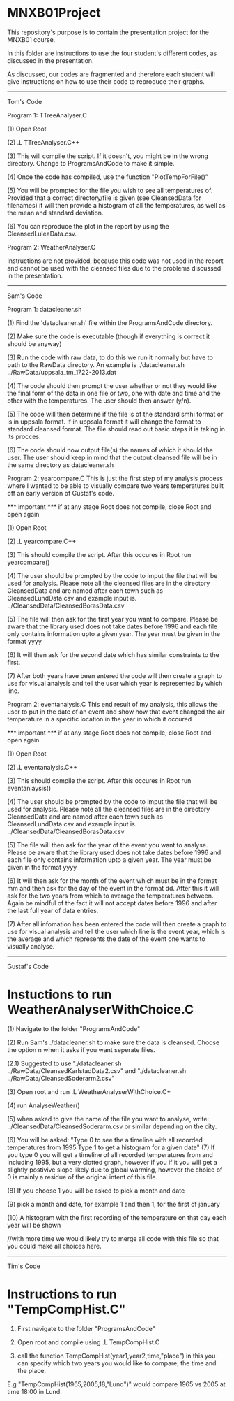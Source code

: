 # MNXB01Project
This repository's purpose is to contain the presentation project for the MNXB01 course.

In this folder are instructions to use the four student's different codes,
as discussed in the presentation.

As discussed, our codes are fragmented and therefore each student will
give instructions on how to use their code to reproduce their graphs.

------------------------------------------------------------------------

Tom's Code

Program 1: TTreeAnalyser.C

(1) Open Root

(2) .L TTreeAnalyser.C++

(3) This will compile the script. If it doesn't, you might be in the 
wrong directory. Change to ProgramsAndCode to make it simple.

(4) Once the code has compiled, use the function "PlotTempForFile()"

(5) You will be prompted for the file you wish to see all temperatures of.
Provided that a correct directory/file is given (see CleansedData for filenames)
it will then provide a histogram of all the temperatures, as well as the
mean and standard deviation. 

(6) You can reproduce the plot in the report by using the CleansedLuleaData.csv.

Program 2: WeatherAnalyser.C

Instructions are not provided, because this code was not used in the report
and cannot be used with the cleansed files due to the problems discussed
in the presentation.

------------------------------------------------------------------------

Sam's Code

Program 1: datacleaner.sh

(1) Find the 'datacleaner.sh' file within the ProgramsAndCode directory.

(2) Make sure the code is executable (though if everything is correct it 
should be anyway) 

(3) Run the code with raw data, to do this we run it normally but have to 
path to the RawData directory. An example is
./datacleaner.sh ../RawData/uppsala_tm_1722-2013.dat

(4) The code should then prompt the user whether or not they would like the
final form of the data in one file or two, one with date and time and the other
with the temperatures. The user should then answer (y/n).

(5) The code will then determine if the file is of the standard smhi format
or is in uppsala format. If in uppsala format it will change the format to standard
cleansed format. The file should read out basic steps it is taking in its procces.

(6) The code should now output file(s) the names of which it should the user.
The user should keep in mind that the output cleansed file will be in the same
directory as datacleaner.sh

Program 2: yearcompare.C 
This is just the first step of my analysis process where I wanted to be able
to visually compare two years temperatures built off an early version of Gustaf's
code.

*** important *** if at any stage Root does not compile, close Root and open again

(1) Open Root

(2) .L yearcompare.C++

(3) This should compile the script. After this occures in Root run
yearcompare()

(4) The user should be prompted by the code to imput the file that will be
used for analysis. Please note all the cleansed files are in the directory
CleansedData and are named after each town such as CleansedLundData.csv
and example input is.
../CleansedData/CleansedBorasData.csv

(5) The file will then ask for the first year you want to compare. Please be
aware that the library used does not take dates before 1996 and each file only
contains information upto a given year. The year must be given in the format
yyyy 

(6) It will then ask for the second date which has similar constraints to the first. 

(7) After both years have been entered the code will then create a graph to use
for visual analysis and tell the user which year is represented by which line.

Program 2: eventanalysis.C 
This end result of my analysis, this allows the user to put in the date of an event and
show how that event changed the air temperature in a specific location in the year in which
it occured

*** important *** if at any stage Root does not compile, close Root and open again

(1) Open Root

(2) .L eventanalysis.C++

(3) This should compile the script. After this occures in Root run
eventanlaysis()

(4) The user should be prompted by the code to imput the file that will be
used for analysis. Please note all the cleansed files are in the directory
CleansedData and are named after each town such as CleansedLundData.csv
and example input is.
../CleansedData/CleansedBorasData.csv

(5) The file will then ask for the year of the event you want to analyse. Please be
aware that the library used does not take dates before 1996 and each file only
contains information upto a given year. The year must be given in the format
yyyy 

(6) It will then ask for the month of the event which must be in the format mm and then ask for
the day of the event in the format dd. After this it will ask for the two years from which to average
the temperatures between. Again be mindful of the fact it will not accept dates before 1996
and after the last full year of data entries.

(7) After all infomation has been entered the code will then create a graph to use
for visual analysis and tell the user which line is the event year, which is the average
and which represents the date of the event one wants to visually analyse.

------------------------------------------------------------------------

Gustaf's Code

# Instuctions to run WeatherAnalyserWithChoice.C

(1) Navigate to the folder "ProgramsAndCode"

(2) Run Sam's ./datacleaner.sh to make sure the data is cleansed. Choose the option n when it asks if you want seperate files.

(2.1) Suggested to use "./datacleaner.sh ../RawData/CleansedKarlstadData2.csv" and "./datacleaner.sh ../RawData/CleansedSoderarm2.csv"

(3) Open root and run .L WeatherAnalyserWithChoice.C+

(4) run AnalyseWeather()

(5) when asked to give the name of the file you want to analyse, write: ../CleansedData/CleansedSoderarm.csv or similar depending on the city.

(6) You will be asked: "Type 0 to see the a timeline with all recorded temperatures from 1995
                        Type 1 to get a histogram for a given date"
(7) If you type 0 you will get a timeline of all recorded temperatures from and including 1995, but a very clotted graph, however if you if it you will get a slightly postivive slope likely due to global warming, however the choice of 0 is mainly a residue of the original intent of this file.

(8) If you choose 1 you will be asked to pick a month and date

(9) pick a month and date, for example 1 and then 1, for the first of january

(10) A histogram with the first recording of the temperature on that day each year will be shown

//with more time we would likely try to merge all code with this file so that you could make all choices here.

------------------------------------------------------------------------

Tim's Code

# Instructions to run "TempCompHist.C"

1. First navigate to the folder "ProgramsAndCode"

2. Open root and compile using .L TempCompHist.C

3. call the function TempCompHist(year1,year2,time,"place") in this you can specify which two years you would like to compare, the time and the place.

E.g "TempCompHist(1965,2005,18,"Lund")" would compare 1965 vs 2005 at time 18:00 in Lund.
